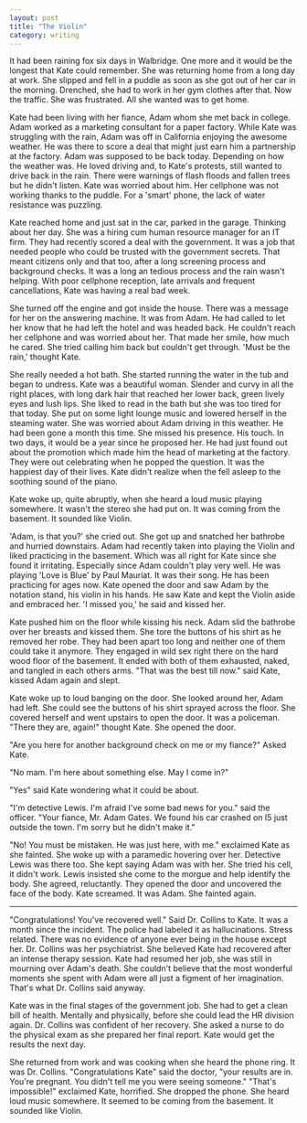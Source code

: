 ```yaml
---
layout: post
title: "The Violin"
category: writing
---
```


It had been raining fox six days in Walbridge. One more and it would be the longest that Kate could remember. She was returning home from a long day at work. She slipped and fell in a puddle as soon as she got out of her car in the morning. Drenched, she had to work in her gym clothes after that. Now the traffic. She was frustrated. All she wanted was to get home.

Kate had been living with her fiance, Adam whom she met back in college. Adam worked as a marketing consultant for a paper factory. While Kate was struggling with the rain, Adam was off in California enjoying the awesome weather. He was there to score a deal that might just earn him a partnership at the factory. Adam was supposed to be back today. Depending on how the weather was. He loved driving and, to Kate's protests, still wanted to drive back in the rain. There were warnings of flash floods and fallen trees but he didn't listen. Kate was worried about him. Her cellphone was not working thanks to the puddle. For a 'smart' phone, the lack of water resistance was puzzling.

Kate reached home and just sat in the car, parked in the garage. Thinking about her day. She was a hiring cum human resource manager for an IT firm. They had recently scored a deal with the government. It was a job that needed people who could be trusted with the government secrets. That meant citizens only and that too, after a long screening process and background checks. It was a long an tedious process and the rain wasn't helping. With poor cellphone reception, late arrivals and frequent cancellations, Kate was having a real bad week.

She turned off the engine and got inside the house. There was a message for her on the answering machine. It was from Adam. He had called to let her know that he had left the hotel and was headed back. He couldn't reach her cellphone and was worried about her. That made her smile, how much he cared. She tried calling him back but couldn't get through. 'Must be the rain,' thought Kate.

She really needed a hot bath. She started running the water in the tub and began to undress. Kate was a beautiful woman. Slender and curvy in all the right places, with long dark hair that reached her lower back, green lively eyes and lush lips. She liked to read in the bath but she was too tired for that today. She put on some light lounge music and lowered herself in the steaming water. She was worried about Adam driving in this weather. He had been gone a month this time. She missed his presence. His touch. In two days, it would be a year since he proposed her. He had just found out about the promotion which made him the head of marketing at the factory. They were out celebrating when he popped the question. It was the happiest day of their lives. Kate didn't realize when the fell asleep to the soothing sound of the piano.

Kate woke up, quite abruptly, when she heard a loud music playing somewhere. It wasn't the stereo she had put on. It was coming from the basement. It sounded like Violin.

'Adam, is that you?' she cried out. She got up and snatched her bathrobe and hurried downstairs. Adam had recently taken into playing the Violin and liked practicing in the basement. Which was all right for Kate since she found it irritating. Especially since Adam couldn't play very well. He was playing 'Love is Blue' by Paul Mauriat. It was their song. He has been practicing for ages now. Kate opened the door and saw Adam by the notation stand, his violin in his hands. He saw Kate and kept the Violin aside and embraced her. 'I missed you,' he said and kissed her.

Kate pushed him on the floor while kissing his neck. Adam slid the bathrobe over her breasts and kissed them. She tore the buttons of his shirt as he removed her robe. They had been apart too long and neither one of them could take it anymore. They engaged in wild sex right there on the hard wood floor of the basement. It ended with both of them exhausted, naked, and tangled in each others arms. "That was the best till now." said Kate, kissed Adam again and slept.

Kate woke up to loud banging on the door. She looked around her, Adam had left. She could see the buttons of his shirt sprayed across the floor. She covered herself and went upstairs to open the door. It was a policeman. "There they are, again!" thought Kate. She opened the door.

"Are you here for another background check on me or my fiance?" Asked Kate.

"No mam. I'm here about something else. May I come in?"

"Yes" said Kate wondering what it could be about.

"I'm detective Lewis. I'm afraid I've some bad news for you." said the officer. "Your fiance, Mr. Adam Gates. We found his car crashed on I5 just outside the town. I'm sorry but he didn't make it."

"No! You must be mistaken. He was just here, with me." exclaimed Kate as she fainted. She woke up with a paramedic hovering over her. Detective Lewis was there too. She kept saying Adam was with her. She tried his cell, it didn't work. Lewis insisted she come to the morgue and help identify the body. She agreed, reluctantly. They opened the door and uncovered the face of the body. Kate screamed. It was Adam. She fainted again.

***

"Congratulations! You've recovered well." Said Dr. Collins to Kate. It was a month since the incident. The police had labeled it as hallucinations. Stress related. There was no evidence of anyone ever being in the house except her. Dr. Collins was her psychiatrist. She believed Kate had recovered after an intense therapy session. Kate had resumed her job, she was still in mourning over Adam's death. She couldn't believe that the most wonderful moments she spent with Adam were all just a figment of her imagination. That's what Dr. Collins said anyway.

Kate was in the final stages of the government job. She had to get a clean bill of health. Mentally and physically, before she could lead the HR division again. Dr. Collins was confident of her recovery. She asked a nurse to do the physical exam as she prepared her final report. Kate would get the results the next day.

She returned from work and was cooking when she heard the phone ring. It was Dr. Collins. "Congratulations Kate" said the doctor, "your results are in. You're pregnant. You didn't tell me you were seeing someone." "That's impossible!" exclaimed Kate, horrified. She dropped the phone. She heard loud music somewhere. It seemed to be coming from the basement. It sounded like Violin.
